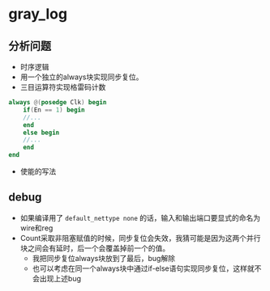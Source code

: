 # gray_log

## 分析问题

- 时序逻辑
- 用一个独立的always块实现同步复位。
- 三目运算符实现格雷码计数

```verilog
always @(posedge Clk) begin
    if(En == 1) begin
    //...
    end
    else begin
    //...
    end
end
```

- 使能的写法

## debug

- 如果编译用了 `default_nettype none` 的话，输入和输出端口要显式的命名为wire和reg
- Count采取非阻塞赋值的时候，同步复位会失效，我猜可能是因为这两个并行块之间会有延时，后一个会覆盖掉前一个的值。
  - 我把同步复位always块放到了最后，bug解除
  - 也可以考虑在同一个always块中通过if-else语句实现同步复位，这样就不会出现上述bug
